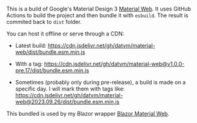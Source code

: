 This is a build of Google's Material Design 3 [Material Web](https://github.com/material-components/material-web). It uses GitHub Actions to build the project and then bundle it with `esbuild`. The result is commited back to `dist` folder.

You can host it offline or serve through a CDN:

- Latest build: https://cdn.jsdelivr.net/gh/datvm/material-web/dist/bundle.esm.min.js

- With a tag: https://cdn.jsdelivr.net/gh/datvm/material-web@v1.0.0-pre.17/dist/bundle.esm.min.js

- Sometimes (probably only during pre-release), a build is made on a specific day. I will mark them with tags like: https://cdn.jsdelivr.net/gh/datvm/material-web@2023.09.26/dist/bundle.esm.min.js

This bundled is used by my Blazor wrapper [Blazor Material Web](https://github.com/datvm/BlazorMaterialWeb/).